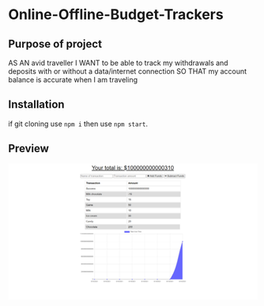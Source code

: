 # Online-Offline-Budget-Trackers

## Purpose of project

AS AN avid traveller I WANT to be able to track my withdrawals and deposits with or without a data/internet connection SO THAT my account balance is accurate when I am traveling

## Installation

if git cloning use ```npm i``` then use ```npm start```. 

## Preview
![desktop preview](assets/screenshot2(2).png)
